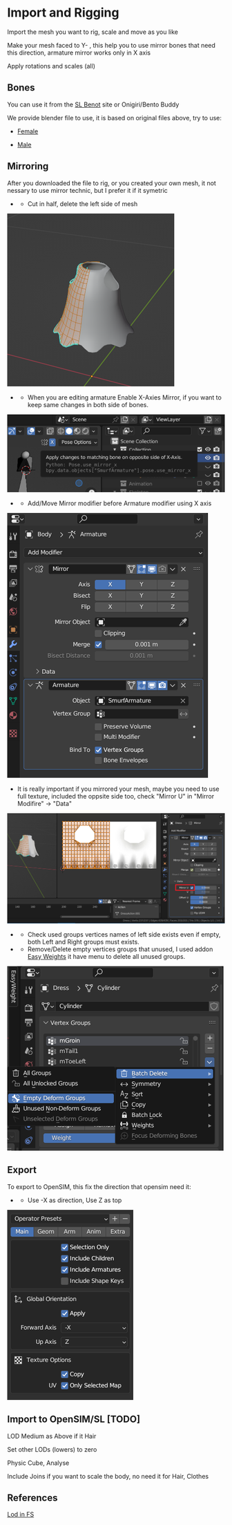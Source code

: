 # Import and Rigging

Import the mesh you want to rig, scale and move as you like

Make your mesh faced to Y- , this help you to use mirror bones that need this direction, armature mirror works only in X axis

Apply rotations and scales (all)

## Bones

You can use it from the [SL Benot](https://wiki.secondlife.com/wiki/Project_Bento_Resources_and_Information) site or Onigiri/Bento Buddy

We provide blender file to use, it is based on original files above, try to use:

* [Female](Female_SL_Bento_Fixed.blend)

* [Male](Female_SL_Bento_Fixed.blend)

## Mirroring

After you downloaded the file to rig, or you created your own mesh, it not nessary to use mirror technic, but I prefer it if it symetric

* - Cut in half, delete the left side of mesh

![Mirror Mesh](images/MirrorMesh.png)

* - When you are editing armature Enable X-Axies Mirror, if you want to keep same changes in both side of bones.

![Using Mirror On Armature](images/UsingMirrorOnX.png)

* - Add/Move Mirror modifier before Armature modifier using X axis

![Mirror Before Armature](images/MirrorBeforeArmature.png)

* It is really important if you mirrored your mesh, maybe you need to use full texture, included the oppsite side too, check "Mirror U" in "Mirror Modifire" -> "Data"

![Mirror With Texture Full](images/MirrorWithTextureFull.png)

* - Check used groups vertices names of left side exists even if empty, both Left and Right groups must exists.

* - Remove/Delete empty vertices groups that unused, I used addon [Easy Weights](https://studio.blender.org/pipeline/addons/easy_weights) it have menu to delete all unused groups.

![Delete Unused Groups](images/DeleteUnusedGroups.png)

## Export

To export to OpenSIM, this fix the direction that opensim need it:

* - Use -X as direction, Use Z as top

![Rig Export](images/RigExportPage01.png)

## Import to OpenSIM/SL [TODO]

LOD Medium as Above if it Hair

Set other LODs (lowers) to zero

Physic Cube, Analyse

Include Joins if you want to scale the body, no need it for Hair, Clothes

## References

[Lod in FS](https://www.firestormviewer.org/lod-and-the-upcoming-firestorm-release-the-what-and-why/)
